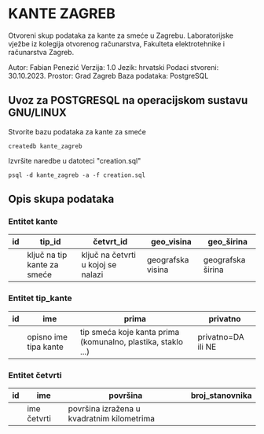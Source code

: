 # KANTE ZAGREB

Otvoreni skup podataka za kante za smeće u Zagrebu.
Laboratorijske vježbe iz kolegija otvorenog računarstva, Fakulteta elektrotehnike i računarstva Zagreb.

Autor: Fabian Penezić
Verzija: 1.0
Jezik: hrvatski
Podaci stvoreni: 30.10.2023.
Prostor: Grad Zagreb
Baza podataka: PostgreSQL

## Uvoz za POSTGRESQL na operacijskom sustavu GNU/LINUX
Stvorite bazu podataka za kante za smeće
```
createdb kante_zagreb
```
Izvršite naredbe u datoteci "creation.sql"
```
psql -d kante_zagreb -a -f creation.sql
```

## Opis skupa podataka

### Entitet kante
| id | tip\_id | četvrt\_id | geo\_visina | geo_širina |
|----|---------|------------|-------------|------------|
|    |ključ na tip kante za smeće | ključ na četvrti u kojoj se nalazi | geografska visina | geografska širina |

### Entitet tip\_kante

| id |  ime    |   prima    |  privatno   |
|----|---------|------------|-------------|
|    | opisno ime tipa kante | tip smeća koje kanta prima (komunalno, plastika, staklo ...) | privatno=DA ili NE |

### Entitet četvrti
| id |  ime    |  površina |  broj\_stanovnika |
|----|---------|------------|-------------|
|    | ime četvrti| površina izražena u kvadratnim kilometrima | 

